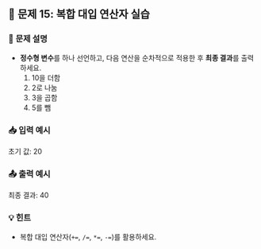 ## 🔗 **문제 15: 복합 대입 연산자 실습**

### 📝 **문제 설명**
- **정수형 변수**를 하나 선언하고, 다음 연산을 순차적으로 적용한 후 **최종 결과**를 출력하세요.
    1. 10을 더함
    2. 2로 나눔
    3. 3을 곱함
    4. 5를 뺌

### 📥 **입력 예시**
초기 값: 20

### 📤 **출력 예시**
최종 결과: 40


### 💡 **힌트**
- 복합 대입 연산자(`+=`, `/=`, `*=`, `-=`)를 활용하세요.